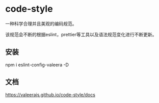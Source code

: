 # code-style
一种科学合理并且美观的编码规范。

该规范会不断的根据eslint，prettier等工具以及语法规范变化进行不断更新。

## 安装
npm i eslint-config-valeera -D

## 文档
https://valeerajs.github.io/code-style/docs
